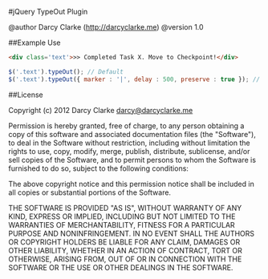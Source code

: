 #jQuery TypeOut Plugin

@author Darcy Clarke (http://darcyclarke.me)
@version 1.0
 
 ##Example Use

 ```html
<div class='text'>>> Completed Task X. Move to Checkpoint!</div>
```
 
 ```javascript
 $('.text').typeOut(); // Default
 $('.text').typeOut({ marker : '|', delay : 500, preserve : true }); // All options set
```

 ##License

Copyright (c) 2012 Darcy Clarke <darcy@darcyclarke.me>

Permission is hereby granted, free of charge, to any person obtaining a copy of this software and associated documentation files (the "Software"), to deal in the Software without restriction, including without limitation the rights to use, copy, modify, merge, publish, distribute, sublicense, and/or sell copies of the Software, and to permit persons to whom the Software is furnished to do so, subject to the following conditions:

The above copyright notice and this permission notice shall be included in all copies or substantial portions of the Software.

THE SOFTWARE IS PROVIDED "AS IS", WITHOUT WARRANTY OF ANY KIND, EXPRESS OR IMPLIED, INCLUDING BUT NOT LIMITED TO THE WARRANTIES OF MERCHANTABILITY, FITNESS FOR A PARTICULAR PURPOSE AND NONINFRINGEMENT. IN NO EVENT SHALL THE AUTHORS OR COPYRIGHT HOLDERS BE LIABLE FOR ANY CLAIM, DAMAGES OR OTHER LIABILITY, WHETHER IN AN ACTION OF CONTRACT, TORT OR OTHERWISE, ARISING FROM, OUT OF OR IN CONNECTION WITH THE SOFTWARE OR THE USE OR OTHER DEALINGS IN THE SOFTWARE. 